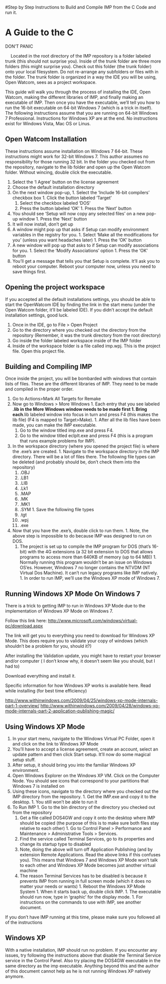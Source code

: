 #Step by Step Instructions to Build and Compile IMP from the C Code and run it.


# A Guide to the C #
DON’T PANIC

 
Located in the root directory of the IMP repository is a folder labeled trunk (this should not surprise you). Inside of the trunk folder are three more folders (this might surprise you).  Check out this folder (the trunk folder) onto your local filesystem.  Do not re-arrange any subfolders or files with in the folder.  The trunk folder is organized in a way the IDE you will be using, Open Watcom, sees as a project workspace.

This guide will walk you through the process of installing the IDE, Open Watcom, making the different libraries of IMP, and finally making an executable of IMP.  Then once you have the executable, we’ll tell you how to run the 16-bit executable on 64-bit Windows 7 (which is a trick in itself).  The following instructions assume that you are running on 64-bit Windows 7 Professional.  Instructions for Windows XP are at the end.  No instructions exist for Windows Vista, Mac OS or Linus.

## Open Watcom Installation ##

These instructions assume installation on Windows 7 64-bit.  These instructions might work for 32-bit Windows 7.  This author assumes no responsibility for those running 32 bit.
In the folder you checked out from the repository, navigate to the lib folder and open up the Open Watcom folder.  Without wincing, double click the executable.
  1. Select the ‘I Agree’ button on the license agreement
  1. Choose the default installation directory
  1. On the next window pop-up,
    1. Select the ‘Include 16-bit compilers’ checkbox box
    1. Click the button labeled ‘Target’
      1. Select the checkbox labeled ‘DOS’
      1. Press the button labeled ‘OK’
    1. Press the ‘Next’ button
  1. You should see ‘Setup will now copy any selected files’ on a new pop-up window
    1. Press the ‘Next’ button
  1. It will now install, don’t get up
  1. A window might pop up that asks if Setup can modify environment variables in the registry for you.
    1. Select ‘Make all the modifications for you’ (unless you want headaches later)
    1. Press the ‘OK’ button
  1. A new window will pop up that asks to if Setup can modify associations for you.
    1. Select the ‘Modify Associations’ option
    1. Press the ‘OK’ button
  1. You’ll get a message that tells you that Setup is complete.  It’ll ask you to reboot your computer.  Reboot your computer now, unless you need to save things first.

## Opening the project workspace ##

If you accepted all the default installations settings, you should be able to start the OpenWatcom IDE by finding the link in the start menu (under the Open Watcom folder, it’ll be labeled IDE).  If you didn’t accept the default installation settings, good luck.
  1. Once in the IDE, go to File > Open Project
  1. Go to the directory where you checked out the directory from the repository (Remember, it was the trunk directory from the root directory)
  1. Go inside the folder labeled workspace inside of the IMP folder
  1. Inside of the workspace folder is a file called imp.wpj. This is the project file. Open this project file.

## Building and Compiling IMP ##

Once inside the project, you will be bombarded with windows that contain lists of files.  These are the different libraries of IMP.  They need to be made and compiled in the proper order.
  1. Go to Actions>Mark All Targets for Remake
  1. Now go to Windows > More Windows
    1. Each entry that you see labeled **.lib in the More Windows window needs to be made first
    1. Bring each**.lib labeled window into focus in turn and press F4 (this makes the lib file) (F4 is mapped to Target>Make).
    1. After all the lib files have been made, you can make the IMP executable.
      1. Go to the window titled imp.exe and press F4.
      1. Go to the window titled eclplt.exe and press F4 (this is a program that runs example problems for IMP).
  1. In the workspace directory (where you opened the project file) is where the .exe’s are created.
    1. Navigate to the workspace directory in the IMP directory.  There will be a lot of files there.  The following file types can be deleted (and probably should be, don’t check them into the repository)
      1. .OBJ
      1. .LB1
      1. .LIB
      1. .Lk1
      1. .MAP
      1. .MK
      1. .MK1
      1. .SYM
    1. Save the following file types
      1. .tgt
      1. .wpj
      1. .exe
  1. Now that you have the .exe’s, double click to run them.
    1. Note, the above step is impossible to do because IMP was designed to run on DOS.
      1. The project is set up to compile the IMP program for DOS (that’s 16-bit) with the 4G extensions (a 32 bit extension to DOS that allows programs to access more than 640KB of memory (up to 64 MB))
    1. Normally running this program wouldn’t be an issue on Windows OS’es.  However, Windows 7 no longer contains the NTVDM (NT Virtual Dos Machine).  It can’t run legacy programs like IMP natively.
    1. In order to run IMP, we’ll use the Windows XP mode of Windows 7.

## Running Windows XP Mode On Windows 7 ##

There is a trick to getting IMP to run in Windows XP Mode due to the implementation of Windows XP Mode on Windows 7.

Follow this link here:
http://www.microsoft.com/windows/virtual-pc/download.aspx

The link will get you to everything you need to download for Windows XP Mode.  This does require you to validate your copy of windows (which shouldn’t be a problem for you, should it?)

After installing the Validation update, you might have to restart your browser and/or computer ( I don’t know why, it doesn’t seem like you should, but I had to)

Download everything and install it.

Specific information for how Windows XP works is available here.   Read while installing (for best time efficiency)

http://www.withinwindows.com/2009/04/25/windows-xp-mode-internals-part-1-overview/
http://www.withinwindows.com/2009/04/28/windows-xp-mode-internals-part-2-application-publishing-magic/

## Using Windows XP Mode ##

  1. In your start menu, navigate to the Windows Virtual PC Folder, open it and click on the link to Windows XP Mode
  1. You’ll have to accept a license agreement, create an account, select an update pattern and then click Start setup.  It’ll now do some magical setup stuff.
  1. After setup, it should bring you into the familiar Windows XP environment.
  1. Open Windows Explorer on the Windows XP VM.  Click on the Computer Node.  You should see icons that correspond to your partitions that Windows 7 is installed on
  1. Using these icons, navigate to the directory where you checked out the IMP directory from the repository.
    1. Get the IMP.exe and copy it to the desktop.
    1. You still won’t be able to run it
  1. To Run IMP
    1. Go to the bin directory of the directory you checked out from the repository
      1. Get a file called DOS4GW and copy it onto the desktop where IMP should be copied (the purpose of this is to make sure both files stay relative to each other)
    1. Go to Control Panel > Performance and Maintenance > Administrative Tools > Services.
      1. Find the service called Terminal Services, go to its properties and change its startup type to disabled
      1. Note, doing the above will turn off Application Publishing (and by extension Remote Applications.  Read the above links if this confuses you).  This means that Windows 7 and Windows XP Mode won’t talk to each other and Windows XP Mode becomes just another virtual machine
      1. The reason Terminal Services has to be disabled is because it prevents IMP from running in full screen mode (which it does no matter your needs or wants)
    1. Reboot the Windows XP Mode System
    1. When it starts back up, double click IMP.
    1. The executable should run now, type in ‘graphic’ for the display mode.
    1. For instructions on the commands to use with IMP, see another document.

If you don’t have IMP running at this time, please make sure you followed all of the instructions

## Windows XP ##

With a native installation, IMP should run no problem.  If you encounter any issues, try following the instructions above that disable the Terminal Service service in the Control Panel.  Also try placing the DOS4GW executable in the same directory as the imp executable.  Anything beyond this and the author of this document cannot help as he is not running Windows XP natively anymore.